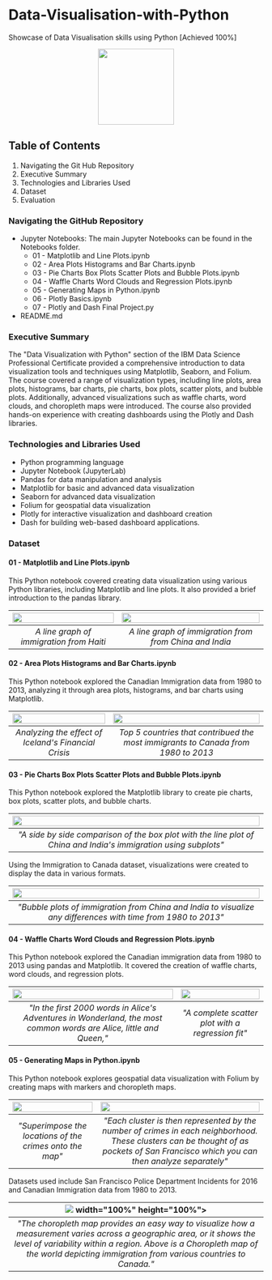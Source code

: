# Data-Visualisation-with-Python

Showcase of Data Visualisation skills using Python [Achieved 100%]

<p align="center">
  <img width="150" height="150" src="https://github.com/Amertastic/Data-Visualization-with-Python/blob/main/Images/Data_Visual_w_Python.png">
</p>

## Table of Contents

1) Navigating the Git Hub Repository
2) Executive Summary
3) Technologies and Libraries Used
4) Dataset
5) Evaluation

### Navigating the GitHub Repository

- Jupyter Notebooks: The main Jupyter Notebooks can be found in the Notebooks folder.
  - 01 - Matplotlib and Line Plots.ipynb
  - 02 - Area Plots Histograms and Bar Charts.ipynb
  - 03 - Pie Charts Box Plots Scatter Plots and Bubble Plots.ipynb
  - 04 - Waffle Charts Word Clouds and Regression Plots.ipynb
  - 05 - Generating Maps in Python.ipynb
  - 06 - Plotly Basics.ipynb
  - 07 - Plotly and Dash Final Project.py
- README.md

### Executive Summary
The "Data Visualization with Python" section of the IBM Data Science Professional Certificate provided a comprehensive introduction to data visualization tools and techniques using Matplotlib, Seaborn, and Folium. The course covered a range of visualization types, including line plots, area plots, histograms, bar charts, pie charts, box plots, scatter plots, and bubble plots. Additionally, advanced visualizations such as waffle charts, word clouds, and choropleth maps were introduced. The course also provided hands-on experience with creating dashboards using the Plotly and Dash libraries.


### Technologies and Libraries Used

 - Python programming language
 - Jupyter Notebook (JupyterLab)
 - Pandas for data manipulation and analysis
 - Matplotlib for basic and advanced data visualization
 - Seaborn for advanced data visualization
 - Folium for geospatial data visualization
 - Plotly for interactive visualization and dashboard creation
 - Dash for building web-based dashboard applications.

### Dataset

#### 01 - Matplotlib and Line Plots.ipynb

This Python notebook covered creating data visualization using various Python libraries, including Matplotlib and line plots. It also provided a brief introduction to the pandas library.

|<img src="https://github.com/Amertastic/Data-Visualization-with-Python/blob/main/Images/Vis01-Immigration%20from%20Haiti.png" width="100%" height="100%">|<img src="https://github.com/Amertastic/Data-Visualization-with-Python/blob/main/Images/Vis02-Immigration%20from%20China%20and%20India.png" width="100%" height="100%"> | 
|:--:|:--:| 
| *A line graph of immigration from Haiti* | *A line graph of immigration from from China and India* |

#### 02 - Area Plots Histograms and Bar Charts.ipynb

This Python notebook explored the Canadian Immigration data from 1980 to 2013, analyzing it through area plots, histograms, and bar charts using Matplotlib.

|<img src="https://github.com/Amertastic/Data-Visualization-with-Python/blob/main/Images/Vis03-Icelandic%20Immigrants%20to%20Canada.png" width="100%" height="100%">|<img src="https://github.com/Amertastic/Data-Visualization-with-Python/blob/main/Images/Vis04-Immigration%20Trend%20of%20Top%205%20Countries.png" width="100%" height="100%"> | 
|:--:|:--:| 
| *Analyzing the effect of Iceland's Financial Crisis* | *Top 5 countries that contribued the most immigrants to Canada from 1980 to 2013* |

#### 03 - Pie Charts Box Plots Scatter Plots and Bubble Plots.ipynb

This Python notebook explored the Matplotlib library to create pie charts, box plots, scatter plots, and bubble charts. 

|<img src="https://github.com/Amertastic/Data-Visualization-with-Python/blob/main/Images/Vis05-Immigrants%20from%20China%20and%20India.png" width="100%" height="100%">| 
|:--:| 
| *"A side by side comparison of the box plot with the line plot of China and India's immigration using subplots"* |

Using the Immigration to Canada dataset, visualizations were created to display the data in various formats.

|<img src="https://github.com/Amertastic/Data-Visualization-with-Python/blob/main/Images/Vis06-Immigrants%20from%20China%20and%20India.png" width="100%" height="100%">| 
|:--:| 
| *"Bubble plots of immigration from China and India to visualize any differences with time from 1980 to 2013"* |

#### 04 - Waffle Charts Word Clouds and Regression Plots.ipynb

This Python notebook explored the Canadian immigration data from 1980 to 2013 using pandas and Matplotlib. It covered the creation of waffle charts, word clouds, and regression plots.

|<img src="https://github.com/Amertastic/Data-Visualization-with-Python/blob/main/Images/Vis07-Word%20Cloud.png" width="100%" height="100%">|<img src="https://github.com/Amertastic/Data-Visualization-with-Python/blob/main/Images/Vis08-Total%20Immigration%20to%20Canada.png" width="100%" height="100%"> | 
|:--:|:--:| 
| *"In the first 2000 words in Alice's Adventures in Wonderland, the most common words are Alice, little and Queen,"* | *"A complete scatter plot with a regression fit"* |

#### 05 - Generating Maps in Python.ipynb

This Python notebook explores geospatial data visualization with Folium by creating maps with markers and choropleth maps. 

|<img src="https://github.com/Amertastic/Data-Visualization-with-Python/blob/main/Images/Vis09-Generating%20Maps%20In%20Python.png" width="100%" height="100%">|<img src="https://github.com/Amertastic/Data-Visualization-with-Python/blob/main/Images/Vis10-Generating%20Maps%20In%20Python.png" width="100%" height="100%"> | 
|:--:|:--:| 
| *"Superimpose the locations of the crimes onto the map"* | *"Each cluster is then represented by the number of crimes in each neighborhood. These clusters can be thought of as pockets of San Francisco which you can then analyze separately"* |

Datasets used include San Francisco Police Department Incidents for 2016 and Canadian Immigration data from 1980 to 2013.

|<img src="https://github.com/Amertastic/Data-Visualization-with-Python/blob/main/Images/Vis11-Choropleth%20Maps.png"> width="100%" height="100%">| 
|:--:| 
| *"The choropleth map provides an easy way to visualize how a measurement varies across a geographic area, or it shows the level of variability within a region. Above is a Choropleth map of the world depicting immigration from various countries to Canada."* |
